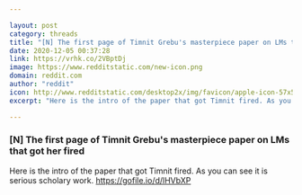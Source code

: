 ```yaml
---

layout: post
category: threads
title: "[N] The first page of Timnit Grebu's masterpiece paper on LMs that got her fired"
date: 2020-12-05 00:37:28
link: https://vrhk.co/2VBptDj
image: https://www.redditstatic.com/new-icon.png
domain: reddit.com
author: "reddit"
icon: http://www.redditstatic.com/desktop2x/img/favicon/apple-icon-57x57.png
excerpt: "Here is the intro of the paper that got Timnit fired. As you can see it is serious scholary work. <https://gofile.io/d/lHVbXP>"

---
```


### [N] The first page of Timnit Grebu's masterpiece paper on LMs that got her fired

Here is the intro of the paper that got Timnit fired. As you can see it is serious scholary work. <https://gofile.io/d/lHVbXP>